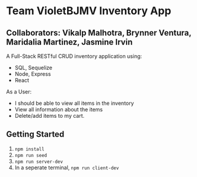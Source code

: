 # Team VioletBJMV Inventory App

## Collaborators: Vikalp Malhotra, Brynner Ventura, Maridalia Martinez, Jasmine Irvin
A Full-Stack RESTful CRUD inventory application using: 
 - SQL, Sequelize
 - Node, Express
 - React

As a User: 
- I should be able to view all items in the inventory
- View all information about the items
- Delete/add items to my cart. 

## Getting Started

1. `npm install`
2. `npm run seed`
3. `npm run server-dev`
4. In a seperate terminal, `npm run client-dev`
